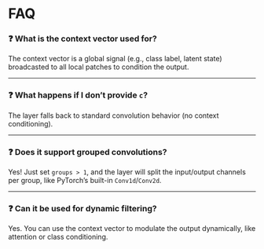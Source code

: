 # FAQ

### ❓ What is the context vector used for?

The context vector is a global signal (e.g., class label, latent state) broadcasted to all local patches to condition the output.

---

### ❓ What happens if I don’t provide `c`?

The layer falls back to standard convolution behavior (no context conditioning).

---

### ❓ Does it support grouped convolutions?

Yes! Just set `groups > 1`, and the layer will split the input/output channels per group, like PyTorch’s built-in `Conv1d`/`Conv2d`.

---

### ❓ Can it be used for dynamic filtering?

Yes. You can use the context vector to modulate the output dynamically, like attention or class conditioning.
